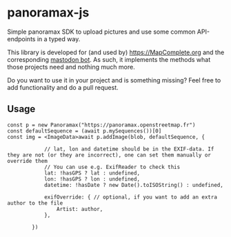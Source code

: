 # panoramax-js

Simple panoramax SDK to upload pictures and use some common API-endpoints in a typed way.

This library is developed for (and used by) https://MapComplete.org and the corresponding [mastodon bot](https://botsin.space/@mapcomplete).
As such, it implements the methods what those projects need and nothing much more.

Do you want to use it in your project and is something missing? Feel free to add functionality and do a pull request.


## Usage

```
const p = new Panoramax("https://panoramax.openstreetmap.fr")
const defaultSequence = (await p.mySequences())[0]
const img = <ImageData>await p.addImage(blob, defaultSequence, {

            // lat, lon and datetime should be in the EXIF-data. If they are not (or they are incorrect), one can set them manually or override them
            // You can use e.g. ExifReader to check this
            lat: !hasGPS ? lat : undefined,
            lon: !hasGPS ? lon : undefined,
            datetime: !hasDate ? new Date().toISOString() : undefined,
            
            exifOverride: { // optional, if you want to add an extra author to the file
                Artist: author,
            },

        })
```